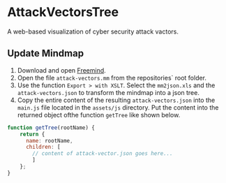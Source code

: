 # AttackVectorsTree
A web-based visualization of cyber security attack vactors.

## Update Mindmap

1. Download and open [Freemind]( https://freemind.de.softonic.com/ ).
2. Open the file `attack-vectors.mm` from the repositories` root folder.
3. Use the function `Export > with XSLT`. Select the `mm2json.xls` and the `attack-vectors.json` to transform the mindmap into a json tree.
4. Copy the entire content of the resulting `attack-vectors.json` into the `main.js` file located in the `assets/js` directory. Put the content into the returned object ofthe function `getTree` like shown below.

~~~~js
function getTree(rootName) {
    return {
      name: rootName,
      children: [
        // content of attack-vector.json goes here...
        ]
    };
}
~~~~
